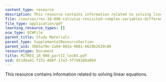 ```yaml
---
content_type: resource
description: This resource contains information related to solving linear equations.
file: /courses/res-18-008-calculus-revisited-complex-variables-differential-equations-and-linear-algebra-fall-2011/011d6a41f1518b6f17a33f748100a0b9_MITRES_18_008_partII_lec03.pdf
file_type: application/pdf
learning_resource_types: []
ocw_type: OCWFile
parent_title: Study Materials
parent_type: SupplementalResourceSection
parent_uid: 38b5a78e-2a04-002a-9081-8629b2639c06
resourcetype: Document
title: MITRES_18_008_partII_lec03.pdf
uid: 011d6a41-f151-8b6f-17a3-3f748100a0b9
---
```

This resource contains information related to solving linear equations.